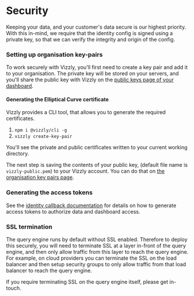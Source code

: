 # Security

Keeping your data, and your customer's data secure is our highest priority. With this in-mind, we require that the identity config is signed using a private key, so that we can verify the integrity and origin of the config.

### Setting up organisation key-pairs
To work securely with Vizzly, you'll first need to create a key pair and add it to your organisation. The private key will be stored on your servers, and you'll share the public key with Vizzly on the [public keys page of your dashboard](https://app.vizzly.co/organisation/key-pairs).

#### Generating the Elliptical Curve certificate
Vizzly provides a CLI tool, that allows you to generate the required certificates.

1. `npm i @vizzly/cli -g`
2. `vizzly create-key-pair`

You'll see the private and public certificates written to your current working directory.

The next step is saving the contents of your public key, (default file name is `vizzly-public.pem`) to your Vizzly account. You can do that on [the organisation key pairs page](https://app.vizzly.co/organisation/key-pairs).

### Generating the access tokens
See the [identity callback documentation](/callbacks/identity) for details on how to generate access tokens to authorize data and dashboard access.


### SSL termination

The query engine runs by default without SSL enabled. Therefore to deploy this securely, you will need to terminate SSL at a layer in-front of
the query engine, and then only allow traffic from this layer to reach the query engine. For example, on cloud providers you can terminate the SSL on the
load balancer and then setup security groups to only allow traffic from that load balancer to reach the query engine.

If you require terminating SSL on the query engine itself, please get in-touch.
